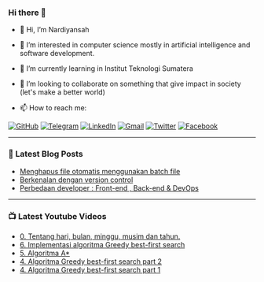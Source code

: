 ### Hi there 👋

- 👋 Hi, I’m Nardiyansah
- 👀 I’m interested in computer science mostly in artificial intelligence and software development.
- 🌱 I’m currently learning in Institut Teknologi Sumatera
- 👯 I’m looking to collaborate on something that give impact in society (let's make a better world)

- 📫 How to reach me:

[![GitHub](https://img.shields.io/badge/--github?label=Github&logo=GitHub&style=social)](https://github.com/nardiyansah) 
[![Telegram](https://img.shields.io/badge/--telegram?label=Telegram&logo=Telegram&style=social)](https://t.me/naradiyan) 
[![LinkedIn](https://img.shields.io/badge/--linkedin?label=LinkedIn&logo=LinkedIn&style=social)](https://www.linkedin.com/in/nardiyansah/)
[![Gmail](https://img.shields.io/badge/--linkedin?label=Gmail&logo=gmail&style=social)](mailto:janatri1398@gmail.com)
[![Twitter](https://img.shields.io/badge/--twitter?label=Twitter&logo=twitter&style=social)](https://twitter.com/janatri1398)
[![Facebook](https://img.shields.io/badge/--twitter?label=Facebook&logo=facebook&style=social)](https://web.facebook.com/nardiyansah.trijatmiko/)

---

### 📝 Latest Blog Posts
<!-- BLOG-POST-LIST:START -->
- [Menghapus file otomatis menggunakan batch file](https://nardiyansah.medium.com/menghapus-file-otomatis-menggunakan-batch-file-21d80e4626d6?source=rss-b541378ed797------2)
- [Berkenalan dengan version control](https://nardiyansah.medium.com/berkenalan-dengan-version-control-4f3d3d995cf4?source=rss-b541378ed797------2)
- [Perbedaan developer : Front-end , Back-end & DevOps](https://nardiyansah.medium.com/perbedaan-developer-front-end-back-end-devops-55fe248d213a?source=rss-b541378ed797------2)
<!-- BLOG-POST-LIST:END -->

---

### 📺 Latest Youtube Videos
<!-- YOUTUBE:START -->
- [0. Tentang hari, bulan, minggu, musim dan tahun.](https://www.youtube.com/watch?v=PRfQaaRlXhw)
- [6. Implementasi algoritma Greedy best-first search](https://www.youtube.com/watch?v=FFnWdrYGtj4)
- [5. Algoritma A*](https://www.youtube.com/watch?v=SKjeAzgsvbI)
- [4. Algoritma Greedy best-first search part 2](https://www.youtube.com/watch?v=1Ny1cYvERAU)
- [4. Algoritma Greedy best-first search part 1](https://www.youtube.com/watch?v=iuYaoahqFJg)
<!-- YOUTUBE:END -->
